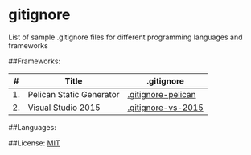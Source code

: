 # gitignore
List of sample .gitignore files for different programming languages and frameworks

##Frameworks:

| #  |          Title           |                .gitignore                                              |
|----|--------------------------|------------------------------------------------------------------------|
| 1. | Pelican Static Generator | [.gitignore-pelican](.gitignore-pelican)                               |
| 2. | Visual Studio 2015       | [.gitignore-vs-2015](.gitignore-vs-2015)                               |

##Languages:

##License:
[MIT](LICENSE)
